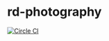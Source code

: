 # rd-photography

[![Circle CI](https://circleci.com/gh/richardkdrew/rd-photography/tree/master.svg?style=shield)](https://circleci.com/gh/richardkdrew/rd-photography/tree/master)

